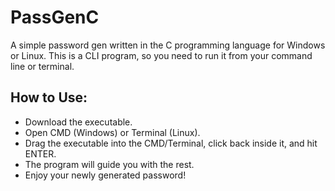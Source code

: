 # PassGenC
A simple password gen written in the C programming language for Windows or Linux. This is a CLI program, so you need to run it from your command line or terminal.

## How to Use:
- Download the executable.
- Open CMD (Windows) or Terminal (Linux).
- Drag the executable into the CMD/Terminal, click back inside it, and hit ENTER.
- The program will guide you with the rest.
- Enjoy your newly generated password!
